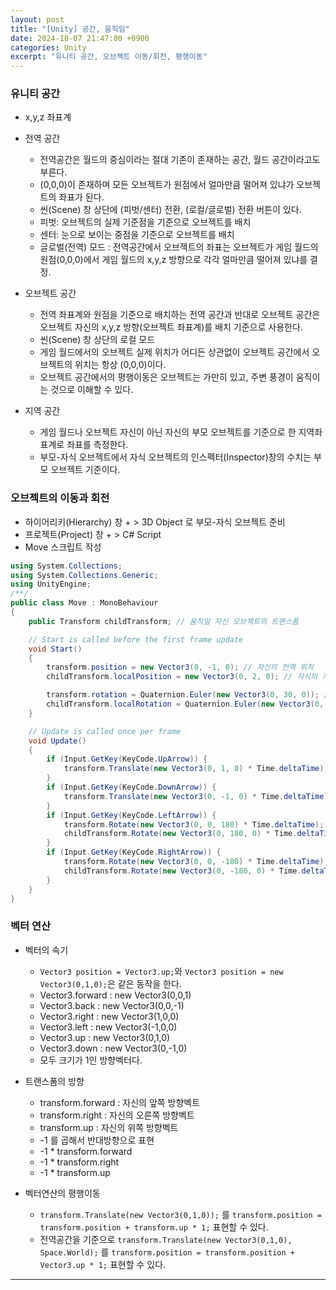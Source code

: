 ```yaml
---
layout: post
title: "[Unity] 공간, 움직임"
date: 2024-10-07 21:47:00 +0900 
categories: Unity
excerpt: "유니티 공간, 오브젝트 이동/회전, 평행이동"
---
```


### 유니티 공간
- x,y,z 좌표계
- 전역 공간
  - 전역공간은 월드의 중심이라는 절대 기존이 존재하는 공간, 월드 공간이라고도 부른다.
  - (0,0,0)이 존재하며 모든 오브젝트가 원점에서 얼마만큼 떨어져 있냐가 오브젝트의 좌표가 된다.
  - 씬(Scene) 창 상단에 (피벗/센터) 전환, (로컬/글로벌) 전환 버튼이 있다.
  - 피벗: 오브젝트의 실제 기준점을 기준으로 오브젝트를 배치
  - 센터: 눈으로 보이는 중점을 기준으로 오브젝트를 배치
  - 글로벌(전역) 모드 : 전역공간에서 오브젝트의 좌표는 오브젝트가 게임 월드의 원점(0,0,0)에서 게임 월드의 x,y,z 방향으로 각각 얼마만큼 떨어져 있냐를 결정.

- 오브젝트 공간
  - 전역 좌표계와 원점을 기준으로 배치하는 전역 공간과 반대로 오브젝트 공간은 오브젝트 자신의 x,y,z 방향(오브젝트 좌표계)를 배치 기준으로 사용한다.
  - 씬(Scene) 창 상단의 로컬 모드
  - 게임 월드에서의 오브젝트 실제 위치가 어디든 상관없이 오브젝트 공간에서 오브젝트의 위치는 항상 (0,0,0)이다.
  - 오브젝트 공간에서의 평행이동은 오브젝트는 가만히 있고, 주변 풍경이 움직이는 것으로 이해할 수 있다.

- 지역 공간
  - 게임 월드나 오브젝트 자신이 아닌 자신의 부모 오브젝트를 기준으로 한 지역좌표계로 좌표를 측정한다.
  - 부모-자식 오브젝트에서 자식 오브젝트의 인스펙터(Inspector)창의 수치는 부모 오브젝트 기준이다.

### 오브젝트의 이동과 회전
- 하이어리키(Hierarchy) 창 + > 3D Object 로 부모-자식 오브젝트 준비
- 프로젝트(Project) 창 + > C# Script
- Move 스크립트 작성
```c#
using System.Collections;
using System.Collections.Generic;
using UnityEngine;
/**/
public class Move : MonoBehaviour
{
    public Transform childTransform; // 움직일 자신 오브젝트의 트랜스폼

    // Start is called before the first frame update
    void Start()
    {
        transform.position = new Vector3(0, -1, 0); // 자신의 전역 위치
        childTransform.localPosition = new Vector3(0, 2, 0); // 자식의 지역 위치

        transform.rotation = Quaternion.Euler(new Vector3(0, 30, 0)); // 자신의 전역 회전
        childTransform.localRotation = Quaternion.Euler(new Vector3(0, 60, 0)); // 자식의 지역 회전
    }

    // Update is called once per frame
    void Update()
    {
        if (Input.GetKey(KeyCode.UpArrow)) {
            transform.Translate(new Vector3(0, 1, 0) * Time.deltaTime); // 초당 속도로 평행이동
        }
        if (Input.GetKey(KeyCode.DownArrow)) {
            transform.Translate(new Vector3(0, -1, 0) * Time.deltaTime); // 초당 속도로 평행이동
        }
        if (Input.GetKey(KeyCode.LeftArrow)) {
            transform.Rotate(new Vector3(0, 0, 180) * Time.deltaTime); // 자신을 초당 회전
            childTransform.Rotate(new Vector3(0, 180, 0) * Time.deltaTime); // 자식을 초당 회전
        }
        if (Input.GetKey(KeyCode.RightArrow)) {
            transform.Rotate(new Vector3(0, 0, -180) * Time.deltaTime); // 자신을 초당 회전
            childTransform.Rotate(new Vector3(0, -180, 0) * Time.deltaTime); // 자식을 초당 회전
        }
    }
}
```

### 벡터 연산
- 벡터의 속기
  - `Vector3 position = Vector3.up;`와 `Vector3 position = new Vector3(0,1,0);`은 같은 동작을 한다.
  - Vector3.forward : new Vector3(0,0,1)
  - Vector3.back : new Vector3(0,0,-1)
  - Vector3.right : new Vector3(1,0,0)
  - Vector3.left : new Vector3(-1,0,0)
  - Vector3.up : new Vector3(0,1,0)
  - Vector3.down : new Vector3(0,-1,0)
  - 모두 크기가 1인 방향벡터다.

- 트랜스폼의 방향
  - transform.forward : 자신의 앞쪽 방향벡트
  - transform.right : 자신의 오른쪽 방향벡트
  - transform.up : 자신의 위쪽 방향벡트
  - -1 를 곱해서 반대방향으로 표현
  - -1 * transform.forward
  - -1 * transform.right
  - -1 * transform.up

- 벡터연산의 평행이동
  - `transform.Translate(new Vector3(0,1,0));` 를 `transform.position = transform.position + transform.up * 1;` 표현할 수 있다.
  - 전역공간을 기준으로 `transform.Translate(new Vector3(0,1,0), Space.World);` 를 `transform.position = transform.position + Vector3.up * 1;` 표현할 수 있다.

---